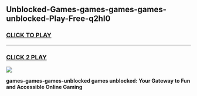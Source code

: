 
## Unblocked-Games-games-games-games-unblocked-Play-Free-q2hl0
<h3>
<a href="https://premium76.site?title=games-games-games-unblocked&ref=23A">CLICK TO PLAY</a></h3>
<hr>

<h3>
<a href="https://premium76.site?title=games-games-games-unblocked&ref=23A">CLICK 2 PLAY</a>
  
</h3>

<a href="https://premium76.site?title=games-games-games-unblocked&ref=23A"><img src="https://clearcache.store/games.png"></a>


**games-games-games-unblocked games unblocked: Your Gateway to Fun and Accessible Online Gaming**

